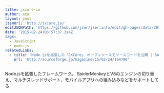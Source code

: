 ```yaml
---
title: jxcore·io
author: azu
layout: post
itemUrl: 'http://jxcore.io/'
editJSONPath: 'https://github.com/jser/jser.info/edit/gh-pages/data/2015/02/index.json'
date: '2015-02-24T06:57:37.314Z'
tags:
  - JavaScript
  - node.js
relatedLinks:
  - title: 'Node.jsを拡張した「JXCore」、オープンソースでソースコードを公開 | SourceForge.JP Magazine'
    url: 'http://sourceforge.jp/magazine/15/02/24/164700'
---
```

Node.jsを拡張したフレームワーク。
SpiderMonkeyとV8のエンジンの切り替え、マルチスレッドサポート、モバイルアプリへの組み込みなどをサポートしてる
